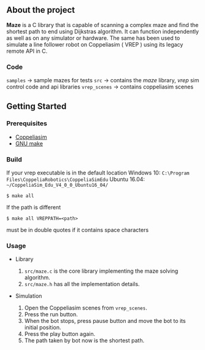 ## About the project
**Maze** is a C library that is capable of scanning a complex maze and find the shortest path to end using Dijkstras algorithm. It can function independently as well as on any simulator or hardware. The same has been used to simulate a line follower robot on Coppeliasim ( VREP ) using its legacy remote API in C. 
### Code
`samples`			-> sample mazes for tests
`src` 					-> contains the *maze* library, *vrep* sim control code and api libraries
`vrep_scenes`	-> contains coppeliasim scenes

## Getting Started
### Prerequisites
* [Coppeliasim](https://coppeliarobotics.com/)
* [GNU make](https://www.gnu.org/software/make/)
### Build
If your vrep executable is in the default location
Windows 10: `C:\Program Files\CoppeliaRobotics\CoppeliaSimEdu`
Ubuntu 16.04: `~/CoppeliaSim_Edu_V4_0_0_Ubuntu16_04/`

	$ make all

If the path is different

	$ make all VREPPATH=<path> 

*<path>* must be in double quotes if it contains space characters
### Usage
* Library
	1. `src/maze.c` is the core library implementing the maze solving algorithm.
	2. `src/maze.h` has all the implementation details.

* Simulation
	1. Open the Coppeliasim scenes from `vrep_scenes`.
	2. Press the run button.
	3. When the bot stops, press pause button and move the bot to its initial position.
	4. Press the play button again.
	5. The path taken by bot now is the shortest path.
